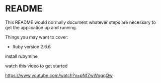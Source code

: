 # README

This README would normally document whatever steps are necessary to get the
application up and running.

Things you may want to cover:

* Ruby version 2.6.6

install rubymine

watch this video to get started

https://www.youtube.com/watch?v=pNfZwWqggQw
